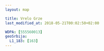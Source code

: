 ```yaml
---
layout: map

title: Vrelo Grze
last_modified_at: 2018-05-21T00:02:50+02:00

WDPA: [555560013]
geoSrbija:
  L1_183: [163]
---
```

